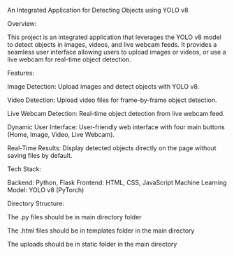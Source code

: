 An Integrated Application for Detecting Objects using YOLO v8


Overview:


This project is an integrated application that leverages the YOLO v8 model to detect objects in images, videos, and live webcam feeds. It provides a seamless user interface allowing users to upload images or videos, or use a live webcam for real-time object detection.

Features:


Image Detection: Upload images and detect objects with YOLO v8.

Video Detection: Upload video files for frame-by-frame object detection.

Live Webcam Detection: Real-time object detection from live webcam feed.

Dynamic User Interface: User-friendly web interface with four main buttons (Home, Image, Video, Live Webcam).

Real-Time Results: Display detected objects directly on the page without saving files by default.



Tech Stack:


Backend: Python, Flask
Frontend: HTML, CSS, JavaScript
Machine Learning Model: YOLO v8 (PyTorch)


Directory Structure:


The .py files should be in main directory folder

The .html files should be in templates folder in the main directory

The  uploads should be in static folder in the main directory

